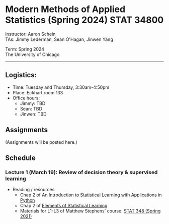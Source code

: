 

# Modern Methods of Applied Statistics (Spring 2024) STAT 34800
Instructor: Aaron Schein <br>
TAs: Jimmy Lederman, Sean O'Hagan, Jinwen Yang <br>

Term: Spring 2024 <br>
The University of Chicago

---

## Logistics:
- Time: Tuesday and Thursday, 3:30am-4:50pm
- Place: Eckhart room 133
- Office hours: 
    - Jimmy: TBD
    - Sean: TBD
    - Jinwen: TBD

## Assignments
(Assignments will be posted here.)

## Schedule

### Lecture 1 (March 19): Review of decision theory & supervised learning
- Reading / resources:
    - Chap 2 of [An Introduction to Statistical Learning with Applications in Python](https://www.statlearning.com/)
    - Chap 2 of [Elements of Statistical Learning](https://hastie.su.domains/ElemStatLearn/)
    - Materials for L1-L3 of Matthew Stephens' course: [STAT 348 (Spring 2021)](https://dynalist.io/d/ehiGZbaDzYG4q9tJvuCrag3U#z=Hu-cB8VnWnu5IXOgZ-3MaF6C)



